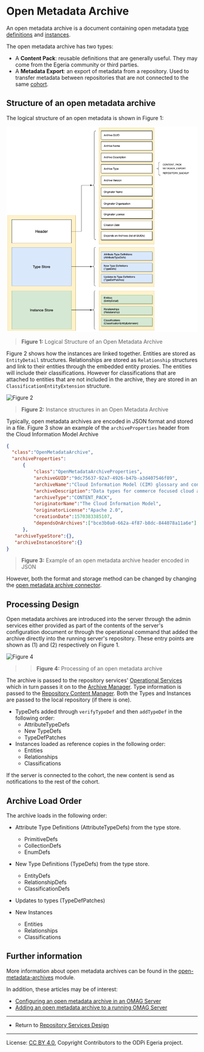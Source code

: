 <!-- SPDX-License-Identifier: CC-BY-4.0 -->
<!-- Copyright Contributors to the ODPi Egeria project. -->

# Open Metadata Archive

An open metadata archive is a document containing open metadata [type definitions](open-metadata-type-definitions.md)
and [instances](open-metadata-instances.md).

The open metadata archive has two types:

* A **Content Pack**: reusable definitions that are generally useful.  They may come from the Egeria community or
third parties.
* A **Metadata Export**: an export of metadata from a repository.  Used to transfer metadata
between repositories that are not connected to the same [cohort](open-metadata-repository-cohort.md).

## Structure of an open metadata archive

The logical structure of an open metadata is shown in Figure 1:

![Figure 1](open-metadata-archive-structure.png)
> **Figure 1:** Logical Structure of an Open Metadata Archive

Figure 2 shows how the instances are linked together.
Entities are stored as `EntityDetail` structures.
Relationships are stored as `Relationship` structures and link to their entities through the embedded entity
proxies.
The entities will include their classifications.  However for classifications that
are attached to entities that are not included in the archive, they are stored in an `ClassificationEntityExtension`
structure.

![Figure 2](open-metadata-archive-instances.png)
> **Figure 2:** Instance structures in an Open Metadata Archive

Typically, open metadata archives are encoded in JSON format and stored in a file.
Figure 3 show an example of the `archiveProperties` header from the Cloud Information Model Archive

```json
{
  "class":"OpenMetadataArchive",
  "archiveProperties":
      {
          "class":"OpenMetadataArchiveProperties",
          "archiveGUID":"9dc75637-92a7-4926-b47b-a3d407546f89",
          "archiveName":"Cloud Information Model (CIM) glossary and concept model",
          "archiveDescription":"Data types for commerce focused cloud applications.",
          "archiveType":"CONTENT_PACK",
          "originatorName":"The Cloud Information Model",
          "originatorLicense":"Apache 2.0",
          "creationDate":1570383385107,
          "dependsOnArchives":["bce3b0a0-662a-4f87-b8dc-844078a11a6e"]
      }, 
   "archiveTypeStore":{},
   "archiveInstanceStore":{}
}

```
> **Figure 3:** Example of an open metadata archive header encoded in JSON

However, both the format and storage method can be changed by changing the 
[open metadata archive connector](component-descriptions/connectors/open-metadata-archive-store-connector.md).

## Processing Design

Open metadata archives are introduced into the server through the admin services either provided
as part of the contents of the server's configuration document or through the operational command that added
the archive directly into the running server's repository.
These entry points are shown as (1) and (2) respectively on Figure 1.

![Figure 4](open-metadata-archive-processing.png)
>> **Figure 4:** Processing of an open metadata archive

The archive is passed to the repository services' [Operational Services](component-descriptions/operational-services.md)
which in turn passes it on to the [Archive Manager](component-descriptions/archive-manager.md).
Type information is passed to the [Repository Content Manager](component-descriptions/repository-content-manager.md).
Both the Types and Instances are passed to the local repository (if there is one).
* TypeDefs added through `verifyTypeDef` and then `addTypeDef` in the following order:
    * AttributeTypeDefs
    * New TypeDefs
    * TypeDefPatches
* Instances loaded as reference copies in the following order:
    * Entities
    * Relationships
    * Classifications

If the server is connected to the cohort, the new content is send as notifications to the rest of the cohort.

## Archive Load Order

The archive loads in the following order:

* Attribute Type Definitions (AttributeTypeDefs) from the type store.
  * PrimitiveDefs
  * CollectionDefs
  * EnumDefs
  
* New Type Definitions (TypeDefs) from the type store.
  * EntityDefs
  * RelationshipDefs
  * ClassificationDefs
  
* Updates to types (TypeDefPatches)

* New Instances
  * Entities
  * Relationships
  * Classifications


## Further information

More information about open metadata archives can be found in the
[open-metadata-archives](../../../open-metadata-resources/open-metadata-archives) module.

In addition, these articles may be of interest:

* [Configuring an open metadata archive in an OMAG Server](https://egeria-project.org/guides/admin/servers/configuring-the-startup-archives)
* [Adding an open metadata archive to a running OMAG Server](https://egeria-project.org/guides/operations/adding-archive-to-running-server)


----
* Return to [Repository Services Design](.)

----
License: [CC BY 4.0](https://creativecommons.org/licenses/by/4.0/),
Copyright Contributors to the ODPi Egeria project.